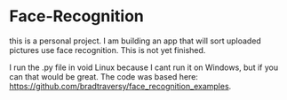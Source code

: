 # Face-Recognition
this is a personal project. I am building an app that will sort uploaded pictures use face recognition. This is not yet finished. 

I run the .py file in void Linux because I cant run it on Windows, but if you can that would be great. The code was based here: https://github.com/bradtraversy/face_recognition_examples. 

